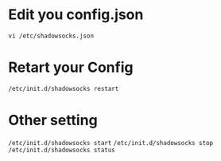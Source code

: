 # Edit you config.json

```vi /etc/shadowsocks.json```

# Retart your Config

```/etc/init.d/shadowsocks restart```

# Other setting

```/etc/init.d/shadowsocks start```
```/etc/init.d/shadowsocks stop```
```/etc/init.d/shadowsocks status```
